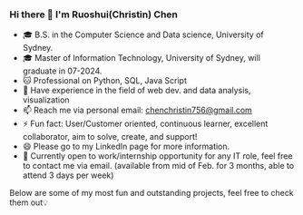### Hi there 👋 I'm Ruoshui(Christin) Chen

<!--
**ChristinChen233/ChristinChen233** is a ✨ _special_ ✨ repository because its `README.md` (this file) appears on your GitHub profile.
-->
- 🎓 B.S. in the Computer Science and Data science, University of Sydney.
- 🎓 Master of Information Technology, University of Sydney, will graduate in 07-2024.
- 🐱 Professional on Python, SQL, Java Script
- 🐼 Have experience in the field of web dev. and data analysis, visualization
- 📫 Reach me via personal email: chenchristin756@gmail.com
- ⚡ Fun fact: User/Customer oriented, continuous learner, excellent collaborator, aim to solve, create, and support!
- 😄 Please go to my LinkedIn page for more information.
- 💬 Currently open to work/internship opportunity for any IT role, feel free to contact me via email. (available from mid of Feb. for 3 months, able to attend 3 days per week)

Below are some of my most fun and outstanding projects, feel free to check them out💡
